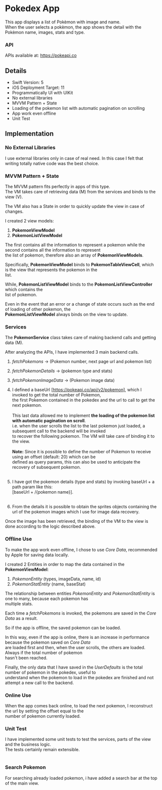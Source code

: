 # Pokedex App
This app displays a list of Pokèmon with image and name.<br>
When the user selects a pokèmon, the app shows the detail with the Pokèmon name, images, stats and type.

### API
APIs available at: https://pokeapi.co

## Details
- Swift Version: 5
- iOS Deployment Target: 11
- Programmatically UI with UIKit
- No external libraries
- MVVM Pattern + State
- Loading of the pokemon list with automatic pagination on scrolling
- App work even offline
- Unit Test

## Implementation

### No External Libraries
I use external libraries only in case of real need. In this case I felt that writing totally native code was the best choice.

### MVVM Pattern + State
The MVVM pattern fits perfectly in apps of this type.<br>
The VM takes care of retrieving data (M) from the services and binds to the view (V).

The VM also has a State in order to quickly update the view in case of changes.

I created 2 view models:

1. **PokemonViewModel**
2. **PokemonListViewModel**

The first contains all the information to represent a pokemon while the second contains all the information to represent <br>the list of pokemon, therefore also an array of **PokemonViewModels**.

Specifically, **PokemonViewModel** binds to **PokemonTableViewCell**, which is the view that represents the pokemon in the<br> list.

While, **PokemonListViewModel** binds to the **PokemonListViewController** which contains the<br> list of pokemon.

Even in the event that an error or a change of state occurs such as the end of loading of other pokemon, the<br> **PokemonListViewModel** always binds on the view to update.

### Services
The **PokemonService** class takes care of making backend calls and getting data (M).

After analyzing the APIs, I have implemented 3 main backend calls.

1. *fetchPokemons* -> (Pokemon number, next page url and pokemon list)
2. *fetchPokemonDetails* -> (pokemon type and stats)
3. *fetchPokemonImageData* -> (Pokemon image data)<br>


 1. I defined a baseUrl [https://pokeapi.co/api/v2/pokemon], which I invoked to get the total number of Pokemon, <br>the first Pokemon contained in the pokedex and the url to call to get the next pokemon.<br><br>
 This last data allowed me to implement **the loading of the pokemon list with automatic pagination on scroll**.<br> i.e. when the user scrolls the list to the last pokemon just loaded, a subsequent call to the backend will be invoked <br>to recover the following pokemon. The VM will take care of binding it to the view.
 <br><br> **Note:** Since it is possible to define the number of Pokemon to receive using an offset (default: 20) which can be <br>defined as query params, this can also be used to anticipate the recovery of subsequent pokemon.
<br><br>
 2. I have got the pokemon details (type and stats) by invoking baseUrl + a path param like this:<br> [baseUrl + /{pokemon name}].
<br><br>
 3. From the details it is possible to obtain the sprites objects containing the url of the pokemon images which I use for image data recovery.

Once the image has been retrieved, the binding of the VM to the view is done according to the logic described above.

### Offline Use 
To make the app work even offline, I chose to use *Core Data*, recommended by Apple for saving data locally.

I created 2 Entities in order to map the data contained in the **PokemonViewModel**:

1. *PokemonEntity* (types, imageData, name, id)
2. *PokemonStatEntity* (name, baseStat)

The relationship between entities *PokemonEntity* and *PokemonStatEntity* is one to many, because each pokemon has <br>multiple stats.

Each time a *fetchPokemons* is invoked, the pokemons are saved in the *Core Data* as a result.

So if the app is offline, the saved pokemon can be loaded.

In this way, even if the app is online, there is an increase in performance because the pokemon saved on *Core Data* <br>are loaded first and then, when the user scrolls, the others are loaded. Always if the total number of pokemon <br>hasn't been reached.

Finally, the only data that I have saved in the *UserDefaults* is the total number of pokemon in the pokedex, useful to <br>understand when the pokemon to load in the pokedex are finished and not attempt a new call to the backend.

### Online Use
When the app comes back online, to load the next pokemon, I reconstruct the url by setting the offset equal to the<br> number of pokemon currently loaded.


### Unit Test
I have implemented some unit tests to test the services, parts of the view and the business logic.<br> The tests certainly remain extensible.
<br><br>
### Search Pokemon
For searching already loaded pokemon, i have added a search bar at the top of the main view.

